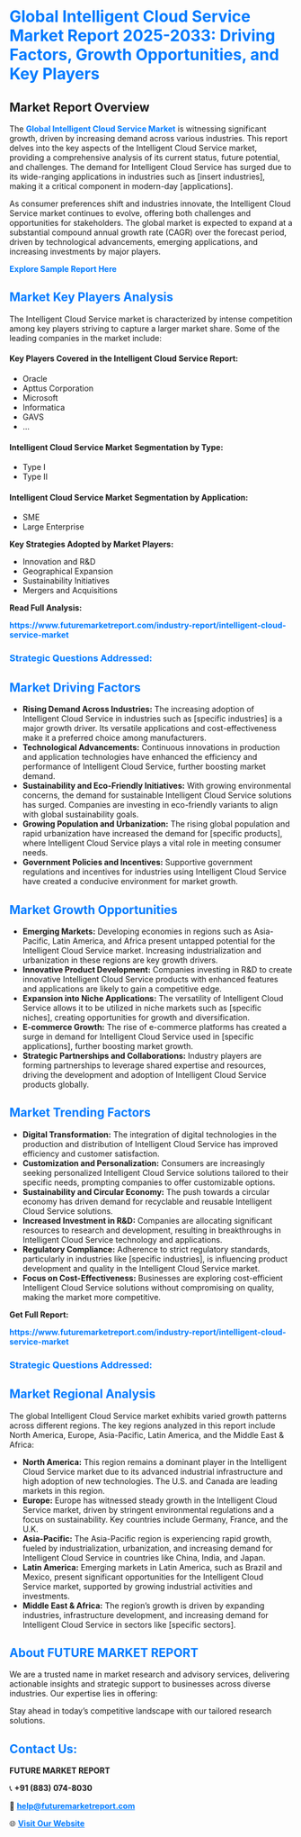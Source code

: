 <h1 style="color: #007BFF;">Global Intelligent Cloud Service Market Report 2025-2033: Driving Factors, Growth Opportunities, and Key Players</h1>

<section id="overview">
<h2>Market Report Overview</h2>
<p>The <a href="https://www.futuremarketreport.com/industry-report/intelligent-cloud-service-market" style="color: #007BFF; text-decoration: none;"><strong>Global Intelligent Cloud Service Market</strong></a> is witnessing significant growth, driven by increasing demand across various industries. This report delves into the key aspects of the Intelligent Cloud Service market, providing a comprehensive analysis of its current status, future potential, and challenges. The demand for Intelligent Cloud Service has surged due to its wide-ranging applications in industries such as [insert industries], making it a critical component in modern-day [applications].</p>
<p>As consumer preferences shift and industries innovate, the Intelligent Cloud Service market continues to evolve, offering both challenges and opportunities for stakeholders. The global market is expected to expand at a substantial compound annual growth rate (CAGR) over the forecast period, driven by technological advancements, emerging applications, and increasing investments by major players.</p>
</section>

<section id="overview">
<p><a href="https://www.futuremarketreport.com/request-sample/reportId=100941" style="color: #007BFF; text-decoration: none;"><strong>Explore Sample Report Here</strong></a></p>
</section>

<section id="key-players">
<h2 style="color: #007BFF;">Market Key Players Analysis</h2>
<p>The Intelligent Cloud Service market is characterized by intense competition among key players striving to capture a larger market share. Some of the leading companies in the market include:</p>
<h4>Key Players Covered in the Intelligent Cloud Service Report:</h4>
<ul><li>Oracle</li><li>Apttus Corporation</li><li>Microsoft</li><li>Informatica</li><li>GAVS</li><li>...</li></ul>
<h4>Intelligent Cloud Service Market Segmentation by Type:</h4>
<ul><li>Type I</li><li>Type II</li></ul>

<h4>Intelligent Cloud Service Market Segmentation by Application:</h4>
<ul><li>SME</li><li>Large Enterprise</li></ul>
<p><strong>Key Strategies Adopted by Market Players:</strong></p>
<ul>
<li>Innovation and R&D</li>
<li>Geographical Expansion</li>
<li>Sustainability Initiatives</li>
<li>Mergers and Acquisitions</li>
</ul>
</section>

<section>
<p><strong>Read Full Analysis: </strong></p><a href="https://www.futuremarketreport.com/industry-report/intelligent-cloud-service-market" style="color: #007BFF; text-decoration: none;"><strong>https://www.futuremarketreport.com/industry-report/intelligent-cloud-service-market</strong></a>
<h3 style="color: #007BFF;">Strategic Questions Addressed:</h3>
</section>

<section id="driving-factors">
<h2 style="color: #007BFF;">Market Driving Factors</h2>
<ul>
<li><strong>Rising Demand Across Industries:</strong> The increasing adoption of Intelligent Cloud Service in industries such as [specific industries] is a major growth driver. Its versatile applications and cost-effectiveness make it a preferred choice among manufacturers.</li>
<li><strong>Technological Advancements:</strong> Continuous innovations in production and application technologies have enhanced the efficiency and performance of Intelligent Cloud Service, further boosting market demand.</li>
<li><strong>Sustainability and Eco-Friendly Initiatives:</strong> With growing environmental concerns, the demand for sustainable Intelligent Cloud Service solutions has surged. Companies are investing in eco-friendly variants to align with global sustainability goals.</li>
<li><strong>Growing Population and Urbanization:</strong> The rising global population and rapid urbanization have increased the demand for [specific products], where Intelligent Cloud Service plays a vital role in meeting consumer needs.</li>
<li><strong>Government Policies and Incentives:</strong> Supportive government regulations and incentives for industries using Intelligent Cloud Service have created a conducive environment for market growth.</li>
</ul>
</section>

<section id="growth-opportunities">
<h2 style="color: #007BFF;">Market Growth Opportunities</h2>
<ul>
<li><strong>Emerging Markets:</strong> Developing economies in regions such as Asia-Pacific, Latin America, and Africa present untapped potential for the Intelligent Cloud Service market. Increasing industrialization and urbanization in these regions are key growth drivers.</li>
<li><strong>Innovative Product Development:</strong> Companies investing in R&D to create innovative Intelligent Cloud Service products with enhanced features and applications are likely to gain a competitive edge.</li>
<li><strong>Expansion into Niche Applications:</strong> The versatility of Intelligent Cloud Service allows it to be utilized in niche markets such as [specific niches], creating opportunities for growth and diversification.</li>
<li><strong>E-commerce Growth:</strong> The rise of e-commerce platforms has created a surge in demand for Intelligent Cloud Service used in [specific applications], further boosting market growth.</li>
<li><strong>Strategic Partnerships and Collaborations:</strong> Industry players are forming partnerships to leverage shared expertise and resources, driving the development and adoption of Intelligent Cloud Service products globally.</li>
</ul>
</section>

<section id="trending-factors">
<h2 style="color: #007BFF;">Market Trending Factors</h2>
<ul>
<li><strong>Digital Transformation:</strong> The integration of digital technologies in the production and distribution of Intelligent Cloud Service has improved efficiency and customer satisfaction.</li>
<li><strong>Customization and Personalization:</strong> Consumers are increasingly seeking personalized Intelligent Cloud Service solutions tailored to their specific needs, prompting companies to offer customizable options.</li>
<li><strong>Sustainability and Circular Economy:</strong> The push towards a circular economy has driven demand for recyclable and reusable Intelligent Cloud Service solutions.</li>
<li><strong>Increased Investment in R&D:</strong> Companies are allocating significant resources to research and development, resulting in breakthroughs in Intelligent Cloud Service technology and applications.</li>
<li><strong>Regulatory Compliance:</strong> Adherence to strict regulatory standards, particularly in industries like [specific industries], is influencing product development and quality in the Intelligent Cloud Service market.</li>
<li><strong>Focus on Cost-Effectiveness:</strong> Businesses are exploring cost-efficient Intelligent Cloud Service solutions without compromising on quality, making the market more competitive.</li>
</ul>
</section>

<section>
<p><strong>Get Full Report: </strong></p><a href="https://www.futuremarketreport.com/industry-report/intelligent-cloud-service-market" style="color: #007BFF; text-decoration: none;"><strong>https://www.futuremarketreport.com/industry-report/intelligent-cloud-service-market</strong></a>
<h3 style="color: #007BFF;">Strategic Questions Addressed:</h3>
</section>


<section id="regional-analysis">
<h2 style="color: #007BFF;">Market Regional Analysis</h2>
<p>The global Intelligent Cloud Service market exhibits varied growth patterns across different regions. The key regions analyzed in this report include North America, Europe, Asia-Pacific, Latin America, and the Middle East & Africa:</p>
<ul>
<li><strong>North America:</strong> This region remains a dominant player in the Intelligent Cloud Service market due to its advanced industrial infrastructure and high adoption of new technologies. The U.S. and Canada are leading markets in this region.</li>
<li><strong>Europe:</strong> Europe has witnessed steady growth in the Intelligent Cloud Service market, driven by stringent environmental regulations and a focus on sustainability. Key countries include Germany, France, and the U.K.</li>
<li><strong>Asia-Pacific:</strong> The Asia-Pacific region is experiencing rapid growth, fueled by industrialization, urbanization, and increasing demand for Intelligent Cloud Service in countries like China, India, and Japan.</li>
<li><strong>Latin America:</strong> Emerging markets in Latin America, such as Brazil and Mexico, present significant opportunities for the Intelligent Cloud Service market, supported by growing industrial activities and investments.</li>
<li><strong>Middle East & Africa:</strong> The region’s growth is driven by expanding industries, infrastructure development, and increasing demand for Intelligent Cloud Service in sectors like [specific sectors].</li>
</ul>
</section>

<footer>
<h2 style="color: #007BFF;">About FUTURE MARKET REPORT</h2>
<p>We are a trusted name in market research and advisory services, delivering actionable insights and strategic support to businesses across diverse industries. Our expertise lies in offering:</p>

<p>Stay ahead in today’s competitive landscape with our tailored research solutions.</p>

<h2 style="color: #007BFF;">Contact Us:</h2>
<p><strong>FUTURE MARKET REPORT</strong></p>
<p>📞 <strong>+91 (883) 074-8030</strong></p>
<p>📧 <strong><a href="mailto:help@futuremarketreport.com" style="color: #007BFF;">help@futuremarketreport.com</a></strong></p>
<p>🌐 <strong><a href="https://www.futuremarketreport.com/" style="color: #007BFF;">Visit Our Website</a></strong></p>
</footer>